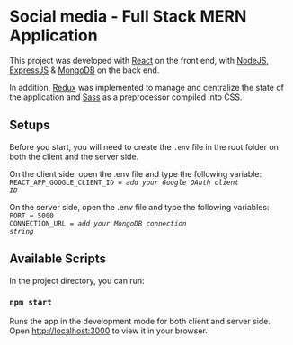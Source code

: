 # Social media - Full Stack MERN Application

This project was developed with [React](https://reactjs.org/) on the front end, with [NodeJS](https://nodejs.org/en/), [ExpressJS](https://expressjs.com/) & [MongoDB](https://www.mongodb.com/) on the back end.

In addition, [Redux](https://redux.js.org/) was implemented to manage and centralize the state of the application and [Sass](https://sass-lang.com/) as a preprocessor compiled into CSS.

## Setups

Before you start, you will need to create the <code>.env</code> file in the root folder on both the client and the server side.

On the client side, open the .env file and type the following variable:\
<code>REACT_APP_GOOGLE_CLIENT_ID = *add your Google OAuth client ID*</code>

On the server side, open the .env file and type the following variables:\
<code>PORT = 5000</code>\
<code>CONNECTION_URL = *add your MongoDB connection string*</code>

## Available Scripts

In the project directory, you can run:

### `npm start`

Runs the app in the development mode for both client and server side.\
Open [http://localhost:3000](http://localhost:3000) to view it in your browser.
